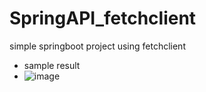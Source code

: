 # SpringAPI_fetchclient
simple springboot project using fetchclient


* sample result
* ![image](https://github.com/hy2207/SpringAPI_fetchclient/assets/55370060/07d4c53a-5cea-4714-a7c1-7cb07474b57f)
